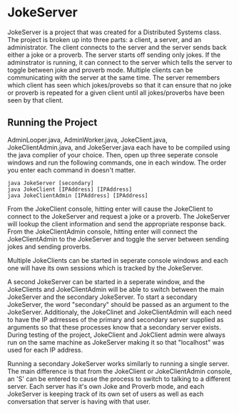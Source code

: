 # JokeServer
JokeServer is a project that was created for a Distributed Systems class. The project is broken up into three parts: a client, a server, and an administrator. The client connects to the server and the server sends back either a joke or a proverb. The server starts off sending only jokes. If the adminstrator is running, it can connect to the server which tells the server to toggle between joke and proverb mode. Multiple clients can be communicating with the server at the same time. The server remembers which client has seen which jokes/provebs so that it can ensure that no joke or proverb is repeated for a given client until all jokes/proverbs have been seen by that client.

## Running the Project
AdminLooper.java, AdminWorker.java, JokeClient.java, JokeClientAdmin.java, and JokeServer.java each have to be compiled using the java complier of your choice. Then, open up three seperate console windows and run the following commands, one in each window. The order you enter each command in doesn't matter.

    java JokeServer [secondary]
    java JokeClient [IPAddress] [IPAddress]
    java JokeClientAdmin [IPAddress] [IPAddress]

    

From the JokeClient console, hitting enter will cause the JokeClient to connect to the JokeServer and request a joke or a proverb. The JokeServer will lookup the client information and send the appropriate response back.
From the JokeClientAdmin console, hitting enter will connect the JokeClientAdmin to the JokeServer and toggle the server between sending jokes and sending proverbs.

Multiple JokeClients can be started in seperate console windows and each one will have its own sessions which is tracked by the JokeServer.

A second JokeServer can be started in a seperate window, and the JokeClients and JokeClientAdmin will be able to switch between the main JokeServer and the secondary JokeServer. To start a secondary JokeServer, the word "secondary" should be passed as an argument to the JokeServer. Additionaly, the JokeClinet and JokeClientAdmin will each need to have the IP adrresses of the primary and secondary server supplied as arguments so that these processes know that a secondary server exists. During testing of the project, JokeClient and JokClient admin were always run on the same machine as JokeServer making it so that "localhost" was used for each IP address.

Running a secondary JokeServer works similarly to running a single server. The main difference is that from the JokeClient or JokeClientAdmin console, an 'S' can be entered to cause the process to switch to talking to a different server. Each server has it's own Joke and Proverb mode, and each JokeServer is keeping track of its own set of users as well as each conversation that server is having with that user.
